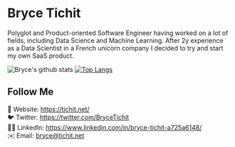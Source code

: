 # Bryce Tichit

Polyglot and Product-oriented Software Engineer having worked on a lot of fields, including Data Science and Machine Learning. After 2y experience as a Data Scientist in a French unicorn company I decided to try and start my own SaaS product.

![Bryce's github stats](https://github-readme-stats.vercel.app/api?username=bryce-tichit&show_icons=true&theme=nightowl)
[![Top Langs](https://github-readme-stats.vercel.app/api/top-langs/?username=bryce-tichit&theme=nightowl&hide=html,css&langs_count=7)](https://github.com/anuraghazra/github-readme-stats)

## Follow Me

🔗 Website: https://tichit.net/<br/>
🐦 Twitter: https://twitter.com/BryceTichit<br/>
👨‍💼 LinkedIn: https://www.linkedin.com/in/bryce-tichit-a725a6148/<br/>
✉️ Email: bryce@tichit.net
